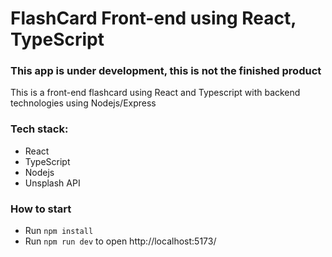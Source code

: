 # FlashCard Front-end using React, TypeScript

### This app is under development, this is not the finished product

This is a front-end flashcard using React and Typescript with backend technologies using Nodejs/Express

### Tech stack:
- React
- TypeScript
- Nodejs
- Unsplash API

### How to start
- Run `npm install`
- Run `npm run dev` to open http://localhost:5173/